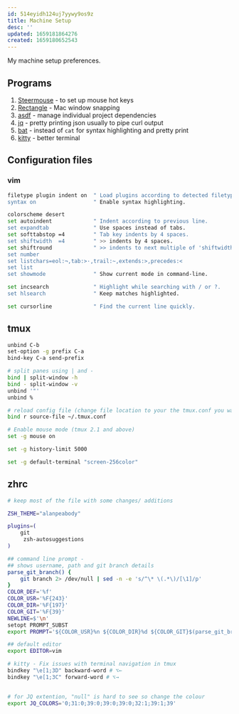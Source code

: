 ```yaml
---
id: 514eyidh124uj7yywy9os9z
title: Machine Setup
desc: ''
updated: 1659181864276
created: 1659180652543
---
```


My machine setup preferences.


## Programs

1. [Steermouse](https://plentycom.jp/en/steermouse/) - to set up mouse hot keys
2. [Rectangle](https://rectangleapp.com/) - Mac window snapping
3. [asdf](https://asdf-vm.com/) - manage individual project dependencies
4. [jq](https://stedolan.github.io/jq/) - pretty printing json usually to pipe curl output
5. [bat](https://github.com/sharkdp/bat) - instead of `cat` for syntax highlighting and pretty print
6. [kitty](https://sw.kovidgoyal.net/kitty/) - better terminal

## Configuration files

### vim

```bash
filetype plugin indent on  " Load plugins according to detected filetype.
syntax on                  " Enable syntax highlighting.

colorscheme desert
set autoindent             " Indent according to previous line.
set expandtab              " Use spaces instead of tabs.
set softtabstop =4         " Tab key indents by 4 spaces.
set shiftwidth  =4         " >> indents by 4 spaces.
set shiftround             " >> indents to next multiple of 'shiftwidth'.
set number
set listchars=eol:¬,tab:>·,trail:~,extends:>,precedes:<
set list
set showmode               " Show current mode in command-line.

set incsearch              " Highlight while searching with / or ?.
set hlsearch               " Keep matches highlighted.

set cursorline             " Find the current line quickly.
```


## tmux

```bash
unbind C-b
set-option -g prefix C-a
bind-key C-a send-prefix

# split panes using | and -
bind | split-window -h
bind - split-window -v
unbind '"'
unbind %

# reload config file (change file location to your the tmux.conf you want to use)
bind r source-file ~/.tmux.conf

# Enable mouse mode (tmux 2.1 and above)
set -g mouse on

set -g history-limit 5000

set -g default-terminal "screen-256color"

```


## zhrc

```bash
# keep most of the file with some changes/ additions

ZSH_THEME="alanpeabody"

plugins=(
    git
     zsh-autosuggestions
)

## command line prompt - 
## shows username, path and git branch details
parse_git_branch() {
    git branch 2> /dev/null | sed -n -e 's/^\* \(.*\)/[\1]/p'
}
COLOR_DEF='%f'
COLOR_USR='%F{243}'
COLOR_DIR='%F{197}'
COLOR_GIT='%F{39}'
NEWLINE=$'\n'
setopt PROMPT_SUBST
export PROMPT='${COLOR_USR}%n ${COLOR_DIR}%d ${COLOR_GIT}$(parse_git_branch)${COLOR_DEF}${NEWLINE}%% '

## default editor
export EDITOR=vim

# kitty - Fix issues with terminal navigation in tmux
bindkey "\e[1;3D" backward-word # ⌥←
bindkey "\e[1;3C" forward-word # ⌥→

 
# for JQ extention, "null" is hard to see so change the colour
export JQ_COLORS='0;31:0;39:0;39:0;39:0;32:1;39:1;39'
```